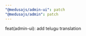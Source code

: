 ```yaml
---
"@medusajs/admin-ui": patch
"@medusajs/admin": patch
---
```


feat(admin-ui): add telugu translation

